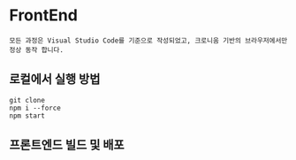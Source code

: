 # FrontEnd
```
모든 과정은 Visual Studio Code를 기준으로 작성되었고, 크로니움 기반의 브라우저에서만 정상 동작 합니다.
```
## 로컬에서 실행 방법
```
git clone 
npm i --force
npm start
```
## 프론트엔드 빌드 및 배포
